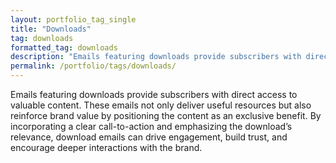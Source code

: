```yaml
---
layout: portfolio_tag_single
title: "Downloads"
tag: downloads
formatted_tag: downloads
description: "Emails featuring downloads provide subscribers with direct access to valuable content. These emails not only deliver useful resources but also reinforce brand value by positioning the content as an exclusive benefit."
permalink: /portfolio/tags/downloads/
---
```


<p class="relative max-w-4 my-0 mx-auto text-xs lg:text-sm font-normal">Emails featuring downloads provide subscribers with direct access to valuable content. These emails not only deliver useful resources but also reinforce brand value by positioning the content as an exclusive benefit. By incorporating a clear call-to-action and emphasizing the download’s relevance, download emails can drive engagement, build trust, and encourage deeper interactions with the brand.</p>